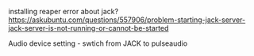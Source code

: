 installing reaper
error about jack? https://askubuntu.com/questions/557906/problem-starting-jack-server-jack-server-is-not-running-or-cannot-be-started

Audio device setting - swtich from JACK to pulseaudio
